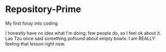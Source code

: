 # Repository-Prime
My first foray into coding

I honestly have no idea what I'm doing; few people do, so I feel ok about it.
Lao Tzu once said something pofound about empty bowls. I am REALLY feeling that lesson right now.
